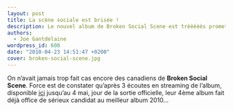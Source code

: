 ```yaml
---
layout: post
title: La scène sociale est brisée !
description: Le nouvel album de Broken Social Scene est trèèèèès prometteur !
authors:
  - Joe Gantdelaine
wordpress_id: 600
date: "2010-04-23 14:51:47 +0200"
cover: broken-social-scene.jpg
---
```


On n’avait jamais trop fait cas encore des canadiens de **Broken Social Scene**.
Force est de constater qu’après 3 écoutes en streaming de l’album, disponible
[ici](http://www.npr.org/templates/story/story.php?storyId=125236515) jusqu’au 4
mai, jour de la sortie officielle, leur 4ème album fait déjà office de sérieux
candidat au meilleur album 2010…

